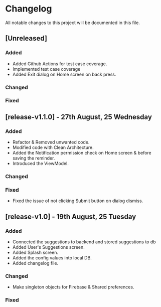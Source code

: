 # Changelog

All notable changes to this project will be documented in this file.

## [Unreleased]
### Added
 - Added Github Actions for test case coverage. 
 - Implemented test case coverage
 - Added Exit dialog on Home screen on back press.  
### Changed
### Fixed

## [release-v1.1.0] - 27th August, 25 Wednesday
### Added
- Refactor & Removed unwanted code.
- Modified code with Clean Architecture.
- Added the Notification permission check on Home screen & before saving the reminder.
- Introduced the ViewModel.
### Changed
### Fixed 
- Fixed the issue of not clicking Submit button on dialog dismiss.  

## [release-v1.0] - 19th August, 25 Tuesday
### Added
 - Connected the suggestions to backend and stored suggestions to db
 - Added User's Suggestions screen. 
 - Added Splash screen.
 - Added the config values into local DB.
 - Added changelog file. 
### Changed
 - Make singleton objects for Firebase & Shared preferences. 
### Fixed
